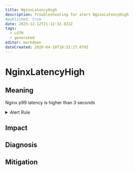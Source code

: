 ```yaml
---
title: NginxLatencyHigh
description: Troubleshooting for alert NginxLatencyHigh
#published: true
date: 2023-12-12T21:12:32.022Z
tags: 
  - LGTM
  - generated
editor: markdown
dateCreated: 2020-04-10T18:32:27.079Z
---
```


# NginxLatencyHigh

## Meaning
[//]: # "Short paragraph that explains what the alert means"
Nginx p99 latency is higher than 3 seconds

<details>
  <summary>Alert Rule</summary>

{{% rule "nginx/knyar-nginx-exporter.yml" "NginxLatencyHigh" %}}

<!-- Rule when generated

```yaml
alert: NginxLatencyHigh
expr: histogram_quantile(0.99, sum(rate(nginx_http_request_duration_seconds_bucket[2m])) by (host, node, le)) > 3
for: 2m
labels:
    severity: warning
annotations:
    summary: Nginx latency high (instance {{ $labels.instance }})
    description: |-
        Nginx p99 latency is higher than 3 seconds
          VALUE = {{ $value }}
          LABELS = {{ $labels }}
    runbook: https://github.com/srerun/prometheus-alerts/blob/main/content/runbooks/knyar-nginx-exporter/NginxLatencyHigh.md

```

-->

</details>


## Impact
[//]: # "What could / will happen if the alert is not addressed"



## Diagnosis
[//]: # "Steps to take to identify the cause of the problem"



## Mitigation
[//]: # "The steps necessary to resolve the alert"
